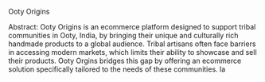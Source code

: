 Ooty Origins

Abstract:
Ooty Origins is an ecommerce platform designed to support tribal communities in Ooty, India, by bringing their unique and culturally rich handmade products to a global audience. Tribal artisans often face barriers in accessing modern markets, which limits their ability to showcase and sell their products. Ooty Orgins bridges this gap by offering an ecommerce solution specifically tailored to the needs of these communities.
la